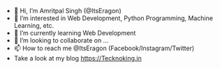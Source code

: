 - 👋 Hi, I’m Amritpal Singh (@ItsEragon)
- 👀 I’m interested in Web Development, Python Programming, Machine Learning, etc.
- 🌱 I’m currently learning Web Development
- 💞️ I’m looking to collaborate on ...
- 📫 How to reach me @ItsEragon (Facebook/Instagram/Twitter)
- Take a look at my blog https://Tecknoking.in

<!---
ItsEragon/ItsEragon is a ✨ special ✨ repository because its `README.md` (this file) appears on your GitHub profile.
You can click the Preview link to take a look at your changes.
--->
